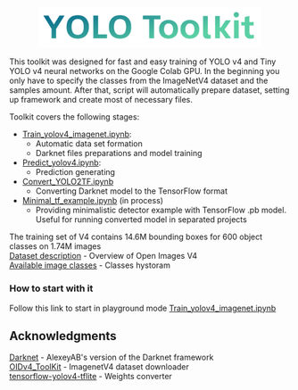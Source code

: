 <p align="center">
  <img width="400" src="https://raw.githubusercontent.com/Gooogr/YOLO_Toolkit/master/page_cover.png">
</p>

This toolkit was designed for fast and easy training of YOLO v4 and Tiny YOLO v4 neural networks on the Google Colab GPU. In the beginning you only have to specify  the classes from the ImageNetV4 dataset and the samples amount. After that, script will automatically  prepare dataset, setting up framework and create most of necessary files.<br>

Toolkit covers the following stages:
* [Train_yolov4_imagenet.ipynb](https://github.com/Gooogr/YOLO_Toolkit/blob/master/Train_yolov4_imagenet.ipynb):
  * Automatic data set formation
  * Darknet files preparations and model training
* [Predict_yolov4.ipynb](https://github.com/Gooogr/YOLO_Toolkit/blob/master/Predict_yolov4.ipynb):
  * Prediction generating
* [Convert_YOLO2TF.ipynb](https://github.com/Gooogr/YOLO_Toolkit/blob/master/Convert_YOLO2TF.ipynb)
  * Converting Darknet model to the TensorFlow format
* [Minimal_tf_example.ipynb](https://github.com/Gooogr/YOLO_Toolkit/blob/master/Minimal_tf_example.ipynb) (in process)
  * Providing minimalistic detector example with TensorFlow .pb model. Useful for running converted model in separated projects

The training set of V4 contains 14.6M bounding boxes for 600 object classes on 1.74M images<br>
[Dataset description](https://storage.googleapis.com/openimages/web/factsfigures_v4.html) - Overview of Open Images V4<br>
[Available image classes](https://storage.googleapis.com/openimages/2018_04/bbox_labels_600_hierarchy_visualizer/circle.html) - Classes hystoram<br>

### How to start with it
Follow this link to start in playground mode [Train_yolov4_imagenet.ipynb](https://colab.research.google.com/github/Gooogr/YOLO_Toolkit/blob/imagenet/Train_yolov4_imagenet.ipynb)<br>

## Acknowledgments
[Darknet](https://github.com/AlexeyAB/darknet) - AlexeyAB's version of the Darknet framework <br>
[OIDv4_ToolKit](https://github.com/theAIGuysCode/OIDv4_ToolKit) - ImagenetV4 dataset downloader <br>
[tensorflow-yolov4-tflite](https://github.com/hunglc007/tensorflow-yolov4-tflite) - Weights converter

